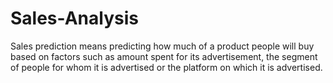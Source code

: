 # Sales-Analysis
Sales prediction means predicting how much of a product people will buy based on factors such as amount spent for its advertisement, the segment of people for whom it is advertised or the platform on which it is advertised.
